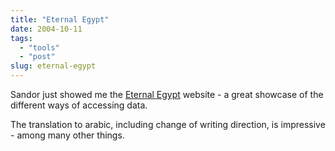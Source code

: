 ```yaml
---
title: "Eternal Egypt"
date: 2004-10-11
tags: 
  - "tools"
  - "post"
slug: eternal-egypt
---
```


Sandor just showed me the [Eternal Egypt](http://www.eternalegypt.org/) website - a great showcase of the different ways of accessing data.

The translation to arabic, including change of writing direction, is impressive - among many other things.
